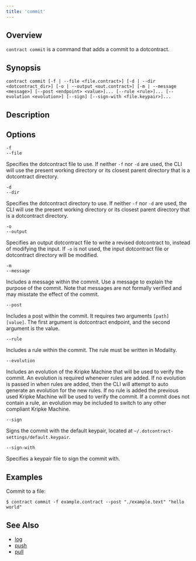 ```yaml
---
title: 'commit'
---
```


## Overview

`contract commit` is a command that adds a commit to a dotcontract.

## Synopsis

```wrapped
contract commit [-f | --file <file.contract>] [-d | --dir <dotcontract_dir>] [-o | --output <out.contract>] [-m | --message <message>] [--post <endpoint> <value>]... [--rule <rule>]... [--evolution <evolution>] [--sign] [--sign-with <file.keypair>]...
```

## Description


## Options

```flags
-f
--file
```
Specifies the dotcontract file to use. If neither `-f` nor `-d` are used, the CLI will use the present working directory or its closest parent directory that is a dotcontract directory.

```flags
-d
--dir
```
Specifies the dotcontract directory to use. If neither `-f` nor `-d` are used, the CLI will use the present working directory or its closest parent directory that is a dotcontract directory.

```flags
-o
--output
```
Specifies an output dotcontract file to write a revised dotcontract to, instead of modifying the input. If `-o` is not used, the input dotcontract file or dotcontract directory will be modified.

```flags
-m
--message
```
Includes a message within the commit. Use a message to explain the purpose of the commit. Note that messages are not formally verified and may misstate the effect of the commit.

```flags
--post
```
Includes a post within the commit. It requires two arguments `[path] [value]`. The first argument is dotcontract endpoint, and the second argument is the value.

```flags
--rule
```
Includes a rule within the commit. The rule must be written in Modality.

```flags
--evolution
```
Includes an evolution of the Kripke Machine that will be used to verify the commit. An evolution is required whenever rules are added. If no evolution is passed in when rules are added, then the CLI will attempt to auto generate an evolution for the new rules. If no rule is added the previous used Kripke Machine will be used to verify the commit. If a commit does not contain a rule, an evolution may be included to switch to any other compliant Kripke Machine.

```flags
--sign
```
Signs the commit with the default keypair, located at `~/.dotcontract-settings/default.keypair`.

```flags
--sign-with
```
Specifies a keypair file to sign the commit with.

## Examples

Commit to a file: 

```shell
$ contract commit -f example.contract --post "./example.text" "hello world" 
```

## See Also

* [log](/docs/cli/log)
* [push](/docs/cli/push)
* [pull](/docs/cli/pull)
